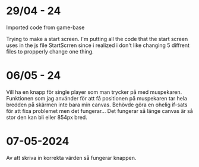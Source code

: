# 29/04 - 24

Imported code from game-base

Trying to make a start screen.
I'm putting all the code that the start screen uses in the js file StartScrren since i realized i don't like changing 5 diffrent files to propperly change one thing.

# 06/05 - 24
Vill ha en knapp för single player som man trycker på med muspekaren.
Funktionen som jag använder för att få positionen på muspekaren tar hela bredden på skärmen inte bara min canvas.
Behövde göra en ohelig if-sats för att fixa problemet men det fungerar...
Det fungerar så länge canvas är så stor den kan bli eller 854px bred.

# 07-05-2024
Av att skriva in korrekta värden så fungerar knappen.